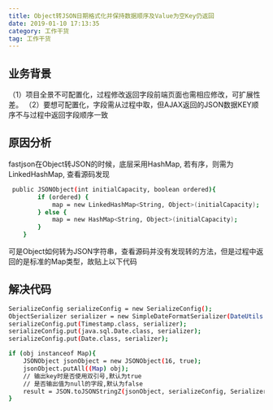 ```yaml
---
title: Object转JSON日期格式化并保持数据顺序及Value为空Key仍返回
date: 2019-01-10 17:13:35
category: 工作干货
tag: 工作干货
---
```


## 业务背景

（1）项目全景不可配置化，过程修改返回字段前端页面也需相应修改，可扩展性差。
（2）要想可配置化，字段需从过程中取，但AJAX返回的JSON数据KEY顺序不与过程中返回字段顺序一致

## 原因分析

fastjson在Object转JSON的时候，底层采用HashMap, 若有序，则需为LinkedHashMap, 查看源码发现

```bash
 public JSONObject(int initialCapacity, boolean ordered){
        if (ordered) {
            map = new LinkedHashMap<String, Object>(initialCapacity);
        } else {
            map = new HashMap<String, Object>(initialCapacity);
        }
    }
```

可是Object如何转为JSON字符串，查看源码并没有发现转的方法，但是过程中返回的是标准的Map类型，故贴上以下代码

## 解决代码

```bash
SerializeConfig serializeConfig = new SerializeConfig();
ObjectSerializer serializer = new SimpleDateFormatSerializer(DateUtils.format());
serializeConfig.put(Timestamp.class, serializer);
serializeConfig.put(java.sql.Date.class, serializer);
serializeConfig.put(Date.class, serializer);

if (obj instanceof Map){
    JSONObject jsonObject = new JSONObject(16, true);
    jsonObject.putAll((Map) obj);
    // 输出key时是否使用双引号,默认为true
    // 是否输出值为null的字段,默认为false
    result = JSON.toJSONStringZ(jsonObject, serializeConfig, SerializerFeature.QuoteFieldNames, SerializerFeature.WriteMapNullValue);
}
```
